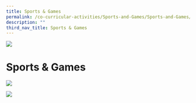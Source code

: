 ```yaml
---
title: Sports & Games
permalink: /co-curricular-activities/Sports-and-Games/Sports-and-Games/
description: ""
third_nav_title: Sports & Games
---
```


![](/images/Banner.jpg)

Sports & Games
==============

![](/images/Sportsandgames.png)

![](/images/Sports.png)